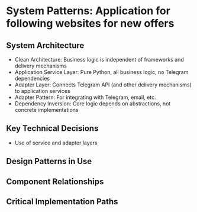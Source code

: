 # System Patterns: Application for following websites for new offers

## System Architecture
- Clean Architecture: Business logic is independent of frameworks and delivery mechanisms
- Application Service Layer: Pure Python, all business logic, no Telegram dependencies
- Adapter Layer: Connects Telegram API (and other delivery mechanisms) to application services
- Adapter Pattern: For integrating with Telegram, email, etc.
- Dependency Inversion: Core logic depends on abstractions, not concrete implementations

## Key Technical Decisions
- Use of service and adapter layers

## Design Patterns in Use

## Component Relationships

## Critical Implementation Paths

